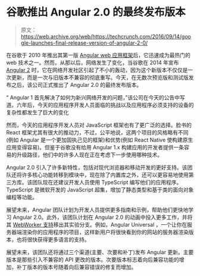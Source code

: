 # 谷歌推出 Angular 2.0 的最终发布版本 

> 原文：<https://web.archive.org/web/https://techcrunch.com/2016/09/14/google-launches-final-release-version-of-angular-2-0/>

在谷歌于 2010 年推出其第一版 [Angular web 应用框架](https://web.archive.org/web/20221209040011/https://angularjs.org/)后，它迅速成为最热门的 web 技术之一。然而，从那以后，网络发生了变化，当谷歌在 2014 年宣布 [Angular 2](https://web.archive.org/web/20221209040011/https://angular.io/) 时，它在网络开发社区引起了不小的轰动，因为这个新版本不仅仅是一次更新，而是一次与旧版本不兼容的彻底重写。今天，在无数次预览版和测试版发布之后，该公司正式推出了 Angular 2.0 的最终发布版本。

“ Angular 1 首先解决了如何为新兴网络开发的问题，”该公司在今天的公告中写道。六年后，今天的应用程序开发人员面临的挑战以及应用程序必须支持的设备的复杂性都发生了巨大的变化

然而，今天的应用程序开发人员对 JavaScript 框架也有了更广泛的选择。脸书的 React 框架尤其有很大的推动力，不过，公平地说，这两个项目的风格略有不同(例如 Angular 是一个更加固执己见的框架)和优势(例如 React Native 使构建原生应用变得容易)。但鉴于谷歌没有给用 Angular 1.x 构建应用的开发者提供一条容易的升级路径，他们中的许多人现在正在考虑下一步使用哪种技术。

Angular 2.0 引入了许多新特性，包括对现代浏览器和移动开发的更好支持。该团队还将许多核心功能转移到模块中，现在除了内置库之外，还可以更容易地使用第三方库。该团队现在还建议开发人员使用 TypeScript 编写他们的应用程序。TypeScript 是微软开发的 JavaScript 超集，增加了静态类型和基于类的面向对象编程等功能。

展望未来，Angular 团队计划为开发人员提供更多指南和示例，帮助他们更快地学习 Angular 2.0。此外，该团队计划在 Angular 2.0 的动画中投入更多工作，并将其 [WebWorker 支持](https://web.archive.org/web/20221209040011/http://audio.angularair.com/e/62-ngair-using-web-workers-for-high-performance-angular-2-web-app/)移出其实验分支。例如，Angular Universal ，一个让你在服务器端渲染你的应用程序的项目，这样新用户将很快看到你的网站的服务器渲染版本，也将很快获得更多语言的支持。

展望未来，该团队还将通过三个渠道(主要、次要和补丁)发布 Angular 更新。主要版本是那些引入不兼容的 API 更改的版本。次要版本标志着向后兼容功能的增加，补丁版本的版本号随着向后兼容错误的修复而增加。